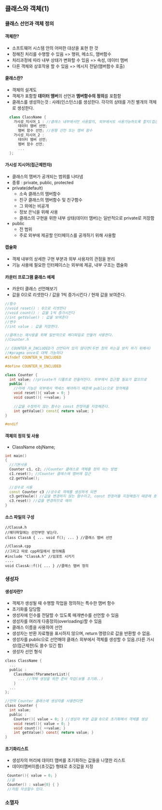 ## 클래스와 객체(1)
### 클래스 선언과 객체 정의
#### 객체란?
- 소프트웨어 시스템 안의 어떠한 대상을 표현 한 것
- 정해진 처리를 수행할 수 있음 => 행위, 메소드, 맴버함수
- 처리과정에 따라 내부 상태가 변화할 수 있음 => 속성, 데이터 맴버
- 다른 객체와 상호작용 할 수 있음 => 메시지 전달(맴버함수 호출)
#### 클래스란?
- 객체의 설계도
- 객체가 포함할 **데이터 맴버**의 선언과 **맴버함수의 정의**를 포함함
- 클래스를 생성하는것 : 사례(인스턴스)를 생성한다. 각각의 상태를 가진 별개의 객체로 생성한다.
```c++
  class ClassName {
    가시성_지시어_1 : //클래스 내부에서만 사용할지, 외부에서도 사용가능하도록 할지(접근제한자)
      데이터 맴버 선언;
      맴버 함수 선언; //원형 선언 또는 멤버 함수
    가시성_지시어_2 :
      데이터 멤버 선언;
      멤버 함수 선언;
      ...
  };
```
#### 가시성 지시어(접근제한자)
- 클래스의 맴버가 공개되는 범위를 나타냄
- 종류 : private, public, protected
- private(default)
  - 소속 클래스의 멤버함수
  - 친구 클래스의 맴버함수 및 친구함수
  - 그 외에는 비공개
  - 정보 은닉을 위해 사용
  - 클래스의 구현을 위한 내부 상태(데이터 맴버)는 일반적으로 private로 저장함
- public
  - 전 범위
  - 주로 외부에 제공할 인터페이스를 공개하기 위해 사용함
#### 캡슐화
- 객체 내부의 상세한 구현 부분과 외부 사용자의 관점을 분리
- 기능 사용에 필요한 인터페이스는 외부에 제공, 내부 구조는 캡슐화
#### 카운터 프로그램 클래스 예제
- 카운터 클래스 선언해보기
- 값을 0으로 리셋한다 / 값을 1씩 증가시킨다 / 현재 값을 보여준다.
```c++
//함수
//void reset() : 0으로 리셋한다
//void count() : 값을 1씩 증가시킨다
//int getValue() : 값을 보여준다
//변수
//int value : 값을 저장한다.

//클래스는 재사용을 위해 일반적으로 헤더파일로 만들어 사용한다.
//Counter.h

// COUNTER_H_INCLUDED가 선언되어 있지 않다면(두번 정의 하는걸 방지 하기 위해서)
//#pragma once로 대체 가능하다
#ifndef COUNTER_H_INCLUDED

#define COUNTER_H_INCLUDED

class Counter {
  int value; //private가 디폴트로 만들어진다. 외부에서 접근할 필요가 없으므로
  public :
    //아래 기능은 외부에서 액세스 해야하기 때문에 public으로 정의해줌
    void reset(){ value = 0; }
    void count(){ ++value; }
    
    //값을 수정하지 않는 함수는 const 한정어를 지정해준다.
    int getValue() const{ return value; } 
}

#endif
```
#### 객체의 정의 및 사용
- ClassName objName;
```c++
int main()
{
  //기본사용
  Counter c1, c2; //Counter 클래스로 객체를 정의 하는 방법
  c1.reset(); //Counter 클래스에 맴버에 접근
  c2.getValue();
  
  //상수로 사용
  const Counter c3 //상수로 객체를 생성하게 되면
  c3.getVaule() //값을 변경하지 않는 함수이고, const 한정어를 지정해줬기 때문에 호출됨, const 한정어를 지정 안해주면 에러
  c3.reset() //값을 변경하므로 에러
}
```
#### 소스 파일의 구성
```c+
//ClassA.h
//헤더파일에는 선언부만 넣는다.
class ClassA { ... void f(); ... } //클래스 맴버 선언

//ClassA.cpp
//그리고 따로 cpp파일에서 정의해줌
#include "ClassA.h" //임포트 시키기
....
void ClassA::f(){ ... } //클래스 맴버 정의
```
### 생성자
#### 생성자란?
- 객체가 생성될 때 수행할 작업을 정의하는 특수한 맴버 함수
- 초기화를 담당함
- 생성자에 인수를 전달할 수 있도록 매개변수를 선언할 수 있음
- 생성자를 여러개 다중정의(overloading)할 수 있음
- 클래스 이름을 사용하여 선언
- 생성자는 반환 자료형을 표시하지 않으며, return 명령으로 값을 반환할 수 없음.
- 생성자를 public으로 선언해야 클래스 외부에서 객체를 생성할 수 있음.(다른 가시성(접근제한)도 쓸수 있긴 함)
- 생성자 선언 형식
```c ++
class ClassName {
  ...
  public :
    ClassName(fParameterList){
      ... //객체 생성을 위한 준비 작업(보통 초기화..)
    }
  ...
};

//만약 Counter 클래스에 생성자를 사용한다면
class Counter {
  int value; 
  public :
    Counter(){ value = 0; } //생성자 부분 값을 0으로 초기화해서 객체를 생성
    void reset(){ value = 0; }
    void count(){ ++value; }
    int getValue() const{ return value; } 
}
```
#### 초기화리스트
- 생성자의 머리에 데이터 맴버를 초기화하는 값들을 나열한 리스트
- 데이터맴버이름{초깃값} 형태로 초깃값을 지정
```c++
 Counter(){ value = 0; }
 //을
 Counter() : value{0} { }
 //처럼 작성할수 있다.
```
### 소멸자
